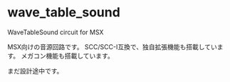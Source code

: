 # wave_table_sound
WaveTableSound circuit for MSX

MSX向けの音源回路です。
SCC/SCC-I互換で、独自拡張機能も搭載しています。
メガコン機能も搭載しています。

まだ設計途中です。
